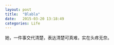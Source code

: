 ```yaml
---
layout: post
title:  "Blabla"
date:   2015-03-20 13:18:49
categories: Life
---
```


她，一件事交代清楚，表达清楚可真难，实在头疼无奈。